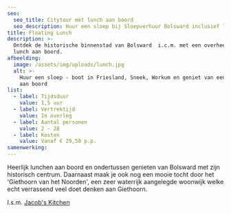 ```yaml
---
seo:
  seo_title: Citytour met lunch aan boord
  seo_description: Huur een sloep bij Sloepverhuur Bolsward inclusief lunch aan boord
title: Floating Lunch
description: >-
  Ontdek de historische binnenstad van Bolsward  i.c.m. met een overheerlijke
  lunch aan boord.
afbeelding:
  image: /assets/img/uploads/lunch.jpg
  alt: >-
    Huur een sloep - boot in Friesland, Sneek, Workum en geniet van een lunch
    aan boord
list:
  - label: Tijdsduur
    value: 1,5 uur
  - label: Vertrektijd
    value: In overleg
  - label: Aantal personen
    value: 2 - 28
  - label: Kosten
    value: Vanaf € 29,50 p.p.
samenwerking:
---
```


Heerlijk lunchen aan boord en ondertussen genieten van Bolsward met zijn historisch centrum. Daarnaast maak je ook nog een mooie tocht door het 'Giethoorn van het Noorden', een zeer waterrijk aangelegde woonwijk welke echt verrassend veel doet denken aan Giethoorn.

I.s.m. <a target="_blank" rel="noopener" href="https://www.jacobskitchen.nl">Jacob's Kitchen</a>
